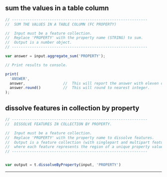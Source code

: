 ## sum the values in a table column    

```js
// -------------------------------------------------------------
//  SUM THE VALUES IN A TABLE COLUMN (FC PROPERTY) 

//  Input must be a feature collection.
//  Replace 'PROPERTY' with the property name (STRING) to sum.  
//  Output is a number object.
// -------------------------------------------------------------

var answer = input.aggregate_sum('PROPERTY');

// Print results to console.  

print(
  'ANSWER',
  answer,                 //  This will report the answer with eleven decimal places.
  answer.round()          //  This will round to nearest integer.
);

```

## dissolve features in collection by property  

```js
// -------------------------------------------------------------
//  DISSOLVE FEATURES IN COLLECTION BY PROPERTY. 

//  Input must be a feature collection.
//  Replace 'PROPERTY' with the property name to dissolve features.  
//  Output is a feature collection (with singlepart and multipart features),
//  where each feature represents the region of a unique property value.  
// -------------------------------------------------------------


var output = t.dissolveByProperty(input, 'PROPERTY')

```

---

[sum-table]: ../methods/aggregate-table.md#sum-the-values-in-a-table-column  
[dissolve-by-prop]: ../methods/aggregate-table.md#dissolve-features-in-collection-by-property  